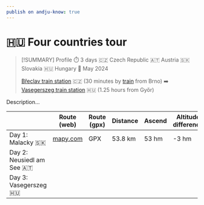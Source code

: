 ```yaml
---
publish on andju-know: true
---
```

# 🇭🇺 Four countries tour

> [!SUMMARY] Profile
> ⏱️ 3 days 🇨🇿 Czech Republic 🇦🇹 Austria 🇸🇰 Slovakia 🇭🇺 Hungary 📅 May 2024
> 
> [Břeclav train station](https://www.openstreetmap.org/#map=16/48.75398/16.89325) 🇨🇿 (30 minutes by [train](https://www.cd.cz/)  from Brno) ➡️ [Vasegerszeg train station](https://jegy.mav.hu/) 🇭🇺 (1.25 hours from Győr)

Description...

|                             | Route (web)                                                                                                                                                                                                                                                                                                                                                 | Route (gpx) | Distance | Ascend | Altitude difference |
| --------------------------- | ----------------------------------------------------------------------------------------------------------------------------------------------------------------------------------------------------------------------------------------------------------------------------------------------------------------------------------------------------------- | ----------- | -------- | ------ | ------------------- |
| Day 1: Malacky 🇸🇰         | [mapy.com](https://mapy.com/en/turisticka?planovani-trasy&rc=9nCOBxRSh5duQ5RPfh-xQ.DS9nJiPxQYOd5KWxQEjybR9xPyIUmmExPgGvlj53je&rs=pubt&rs=base&rs=osm&rs=osm&rs=osm&rs=coor&rs=osm&rs=osm&ri=15211075&ri=1701294&ri=1040841757&ri=1105217035&ri=1006893825&ri=&ri=1067194785&ri=1185535896&mrp=%7B%22c%22%3A121%7D&xc=%5B%5D&x=16.8989769&y=48.6133874&z=11) | GPX         | 53.8 km  | 53 hm  | -3 hm               |
| Day 2: Neusiedl am See 🇦🇹 |                                                                                                                                                                                                                                                                                                                                                             |             |          |        |                     |
| Day 3: Vasegerszeg 🇭🇺     |                                                                                                                                                                                                                                                                                                                                                             |             |          |        |                     |
 